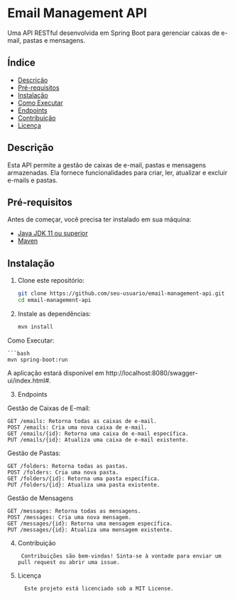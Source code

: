 # Email Management API

Uma API RESTful desenvolvida em Spring Boot para gerenciar caixas de e-mail, pastas e mensagens.

## Índice

- [Descrição](#descrição)
- [Pré-requisitos](#pré-requisitos)
- [Instalação](#instalação)
- [Como Executar](#como-executar)
- [Endpoints](#endpoints)
- [Contribuição](#contribuição)
- [Licença](#licença)

## Descrição

Esta API permite a gestão de caixas de e-mail, pastas e mensagens armazenadas. Ela fornece funcionalidades para criar, ler, atualizar e excluir e-mails e pastas.

## Pré-requisitos

Antes de começar, você precisa ter instalado em sua máquina:

- [Java JDK 11 ou superior](https://www.oracle.com/java/technologies/javase-jdk11-downloads.html)
- [Maven](https://maven.apache.org/download.cgi)

## Instalação

1. Clone este repositório:

   ```bash
   git clone https://github.com/seu-usuario/email-management-api.git
   cd email-management-api

2. Instale as dependências:

    ```bash
    mvn install

Como Executar:

    ```bash
    mvn spring-boot:run

A aplicação estará disponível em http://localhost:8080/swagger-ui/index.html#.

3. Endpoints

Gestão de Caixas de E-mail:

    GET /emails: Retorna todas as caixas de e-mail.
    POST /emails: Cria uma nova caixa de e-mail.
    GET /emails/{id}: Retorna uma caixa de e-mail específica.
    PUT /emails/{id}: Atualiza uma caixa de e-mail existente.

Gestão de Pastas:

    GET /folders: Retorna todas as pastas.
    POST /folders: Cria uma nova pasta.
    GET /folders/{id}: Retorna uma pasta específica.
    PUT /folders/{id}: Atualiza uma pasta existente.

Gestão de Mensagens

    GET /messages: Retorna todas as mensagens.
    POST /messages: Cria uma nova mensagem.
    GET /messages/{id}: Retorna uma mensagem específica.
    PUT /messages/{id}: Atualiza uma mensagem existente.

4. Contribuição

        Contribuições são bem-vindas! Sinta-se à vontade para enviar um pull request ou abrir uma issue.

5. Licença

         Este projeto está licenciado sob a MIT License.

